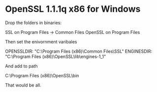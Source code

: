 # OpenSSL 1.1.1q x86 for Windows

Drop the folders in binaries:

SSL on Program Files -> Common Files
OpenSSL on Program Files

Then set the enivornment varibales

OPENSSLDIR: "C:\Program Files (x86)\Common Files\SSL"
ENGINESDIR: "C:\Program Files (x86)\OpenSSL\lib\engines-1_1"

And add to path

C:\Program Files (x86)\OpenSSL\bin

That would be all.

